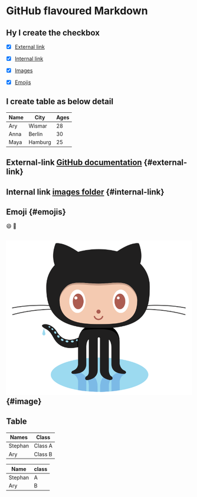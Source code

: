 # GitHub flavoured Markdown

## Hy I create the checkbox 

- [x] [External link](#external-link)
- [x] [Internal link](#internal-link)
- [x] [Images](#images)
- [x] [Emojis](#emojis)


## I create table as below detail 

| Name     | City     | Ages     |
| -------- | -------- | -------- |
| Ary      | Wismar   | 28       |
| Anna     | Berlin   | 30       |
| Maya     | Hamburg  | 25       |

## External-link [GitHub documentation](https://help.github.com/en) {#external-link}

## Internal link [images folder](https://github.com/Aryanipuspitasari/authoring/blob/main/logo.png) {#internal-link}

## Emoji {#emojis}

:smile:
:slightly_smiling_face:
  
## ![image](logo.png) {#image}

## Table
<table>
  <thead>
    <tr>
      <th>Names</th>
      <th>Class</th>
    </tr>
  </thead>
  <tbody>
    <tr>
      <td>Stephan </td>
      <td>Class A</td>
    </tr>
    <tr>
      <td>Ary</td>
      <td>Class B</td>
    </tr>
  </tbody>
</table>

| Name     | class     | 
| -------- | --------  | 
| Stephan  | A         | 
| Ary      | B         | 

